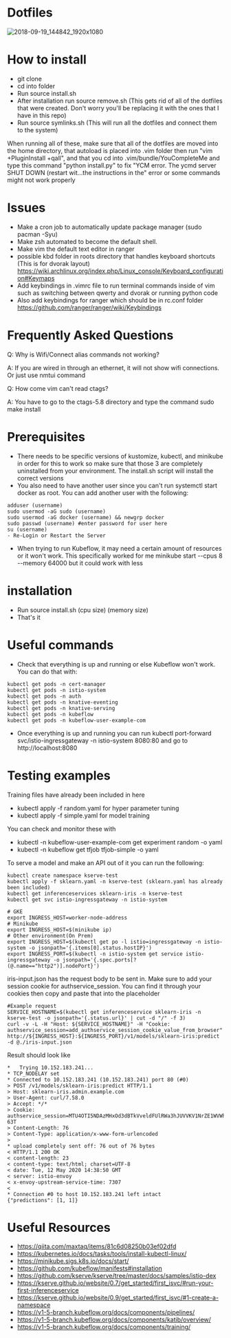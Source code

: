 # Dotfiles

![2018-09-19_144842_1920x1080](https://user-images.githubusercontent.com/30446022/45889706-1ed44180-bd8f-11e8-9a9e-07ef7399dd8b.png)

# How to install

- git clone 
- cd into folder
- Run source install.sh
- After installation run source remove.sh (This gets rid of all of the dotfiles that were created. Don't worry you'll be replacing it with the ones that I have in this repo)
- Run source symlinks.sh (This will run all the dotfiles and connect them to the system)

When running all of these, make sure that all of the dotfiles are moved into the home directory, that autoload is placed into .vim folder then run "vim +PluginInstall +qall", and that you cd into .vim/bundle/YouCompleteMe and type this command "python install.py" to fix "YCM error. The ycmd server SHUT DOWN (restart wit…the instructions in the" error or some commands might not work properly

# Issues
- Make a cron job to automatically update package manager (sudo pacman -Syu)
- Make zsh automated to become the default shell.
- Make vim the default text editor in ranger
- possible kbd folder in roots directory that handles keyboard shortcuts (This is for dvorak layout) https://wiki.archlinux.org/index.php/Linux_console/Keyboard_configuration#Keymaps
- Add keybindings in .vimrc file to run terminal commands inside of vim such as switching between qwerty and dvorak or running python code
- Also add keybindings for ranger which should be in rc.conf folder https://github.com/ranger/ranger/wiki/Keybindings

# Frequently Asked Questions

Q: Why is Wifi/Connect alias commands not working? 

A: If you are wired in through an ethernet, it will not show wifi connections. Or just use nmtui command

Q: How come vim can't read ctags?

A: You have to go to the ctags-5.8 directory and type the command sudo make install

# Prerequisites 

- There needs to be specific versions of kustomize, kubectl, and minikube in order for this to work so make sure that those 3 are completely uninstalled from your environment. The install.sh script will install the correct versions
- You also need to have another user since you can't run systemctl start docker as root. You can add another user with the following: 
``` 
adduser (username)
sudo usermod -aG sudo (username)
sudo usermod -aG docker (username) && newgrp docker
sudo passwd (username) #enter password for user here
su (username) 
- Re-Login or Restart the Server
```
- When trying to run Kubeflow, it may need a certain amount of resources or it won't work. This specifically worked for me minikube start --cpus 8 --memory 64000 but it could work with less 

# installation

- Run source install.sh (cpu size) (memory size)
- That's it 

# Useful commands 

- Check that everything is up and running or else Kubeflow won't work. You can do that with: 
```
kubectl get pods -n cert-manager
kubectl get pods -n istio-system
kubectl get pods -n auth
kubectl get pods -n knative-eventing
kubectl get pods -n knative-serving
kubectl get pods -n kubeflow
kubectl get pods -n kubeflow-user-example-com
```
- Once everything is up and running you can run kubectl port-forward svc/istio-ingressgateway -n istio-system 8080:80 and go to http://localhost:8080

# Testing examples 

Training files have already been included in here

- kubectl apply -f random.yaml for hyper parameter tuning
- kubectl apply -f simple.yaml for model training

You can check and monitor these with 

- kubectl -n kubeflow-user-example-com get experiment random -o yaml
- kubectl -n kubeflow get tfjob tfjob-simple -o yaml 

To serve a model and make an API out of it you can run the following: 

``` 
kubectl create namespace kserve-test
kubectl apply -f sklearn.yaml -n kserve-test (sklearn.yaml has already been included) 
kubectl get inferenceservices sklearn-iris -n kserve-test
kubectl get svc istio-ingressgateway -n istio-system
```
```
# GKE
export INGRESS_HOST=worker-node-address
# Minikube
export INGRESS_HOST=$(minikube ip)
# Other environment(On Prem)
export INGRESS_HOST=$(kubectl get po -l istio=ingressgateway -n istio-system -o jsonpath='{.items[0].status.hostIP}')
export INGRESS_PORT=$(kubectl -n istio-system get service istio-ingressgateway -o jsonpath='{.spec.ports[?(@.name=="http2")].nodePort}')
```
iris-input.json has the request body to be sent in. Make sure to add your session cookie for authservice_session. You can find it through your cookies then copy and paste that into the placeholder 
```
#Example request
SERVICE_HOSTNAME=$(kubectl get inferenceservice sklearn-iris -n kserve-test -o jsonpath='{.status.url}' | cut -d "/" -f 3)
curl -v -L -H "Host: ${SERVICE_HOSTNAME}" -H "Cookie: authservice_session=add_authservice_session_cookie_value_from_browser" http://${INGRESS_HOST}:${INGRESS_PORT}/v1/models/sklearn-iris:predict -d @./iris-input.json
```

Result should look like 
```
*   Trying 10.152.183.241...
* TCP_NODELAY set
* Connected to 10.152.183.241 (10.152.183.241) port 80 (#0)
> POST /v1/models/sklearn-iris:predict HTTP/1.1
> Host: sklearn-iris.admin.example.com
> User-Agent: curl/7.58.0
> Accept: */*
> Cookie: authservice_session=MTU4OTI5NDAzMHxOd3dBTkVveldFUlRWa3hJUVVKV1NrZE1WVWhCVmxSS05GRTFSMGhaVmtWR1JrUlhSRXRRUmtnMVRrTkpUekpOTTBOSFNGcElXRkU9fLgsofp8amFkZv4N4gnFUGjCePgaZPAU20ylfr8J-63T
> Content-Length: 76
> Content-Type: application/x-www-form-urlencoded
> 
* upload completely sent off: 76 out of 76 bytes
< HTTP/1.1 200 OK
< content-length: 23
< content-type: text/html; charset=UTF-8
< date: Tue, 12 May 2020 14:38:50 GMT
< server: istio-envoy
< x-envoy-upstream-service-time: 7307
< 
* Connection #0 to host 10.152.183.241 left intact
{"predictions": [1, 1]}
```

# Useful Resources 

- https://qiita.com/maxtaq/items/81c6d08250b03ef02dfd
- https://kubernetes.io/docs/tasks/tools/install-kubectl-linux/
- https://minikube.sigs.k8s.io/docs/start/
- https://github.com/kubeflow/manifests#installation
- https://github.com/kserve/kserve/tree/master/docs/samples/istio-dex
- https://kserve.github.io/website/0.7/get_started/first_isvc/#run-your-first-inferenceservice
- https://kserve.github.io/website/0.9/get_started/first_isvc/#1-create-a-namespace
- https://v1-5-branch.kubeflow.org/docs/components/pipelines/
- https://v1-5-branch.kubeflow.org/docs/components/katib/overview/
- https://v1-5-branch.kubeflow.org/docs/components/training/
